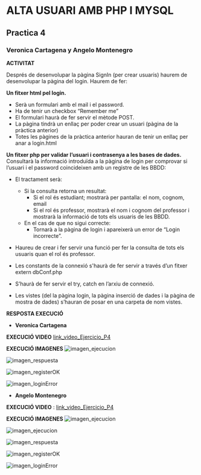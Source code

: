 
# ALTA USUARI AMB PHP I MYSQL 
## Practica 4
### Veronica Cartagena y Angelo Montenegro

**ACTIVITAT**

Després de desenvolupar la pàgina SignIn (per crear usuaris) haurem de desenvolupar la pàgina del login. 
Haurem de fer:

**Un fitxer html  pel login.**
* Serà un formulari amb el mail i el password. 
* Ha de tenir un checkbox “Remember me”
* El formulari haurà de fer servir el mètode POST.
* La pàgina tindrà un enllaç per poder crear un usuari (pàgina de la pràctica anterior)
* Totes les pàgines de la pràctica anterior hauran de tenir un enllaç per anar a login.html

**Un fitxer php per validar l’usuari i contrasenya a les bases de dades.**
Consultarà la informació introduïda a la pàgina de login per comprovar si l’usuari i el password coincideixen amb un registre de les BBDD:
* El tractament serà:
    * Si la consulta retorna un resultat:
        * Si el rol és estudiant; mostrarà per pantalla: el nom, cognom, email
        * Si el rol és professor, mostrarà el nom i cognom del professor i mostrarà la informació de tots els usuaris de les BBDD.
    * En el cas de que no sigui correcte:
        * Tornarà a la pàgina de login i apareixerà un error de “Login incorrecte”.

* Haureu de crear i fer servir una funció per fer la consulta de tots els usuaris quan el rol és professor.
* Les constants de la connexió s'haurà de fer servir a través d’un fitxer extern dbConf.php
* S’haurà de fer servir el try, catch en l’arxiu de connexió.
* Les vistes (del la pàgina login, la pàgina inserció de dades i la pàgina de mostra de dades) s’hauran de posar en una carpeta de nom vistes.

**RESPOSTA EXECUCIÓ**
*   **Veronica Cartagena**

**EXECUCIÓ VIDEO**
[link_video_Ejercicio_P4](https://drive.google.com/file/d/1Q-aON4X1V4khq_4lfSHnUgRlJNrT8_q9/view?usp=share_link)

**EXECUCIÓ IMAGENES**
![imagen_ejecucion](img/login_veronica.png)

![imagen_respuesta](img/register_veronica.png)

![imagen_registerOK](img/registerOK_veronica.png)

![imagen_loginError](img/loginError_veronica.png)



*  **Angelo Montenegro**

**EXECUCIÓ VIDEO** :
[link_video_Ejercicio_P4](https://drive.google.com/file/d/1pY1ZC3LCiW2hzg_zGZMDjw_A8hQi3aZ_/view)

**EXECUCIÓ IMAGENES**
![imagen_ejecucion](img/registroUsuarioAlumno_angelo.png)

![imagen_ejecucion](img/incioSesionUsuarioAlumno_angelo.png)

![imagen_respuesta](img/muestra_loginIncorrecto_angelo.png)

![imagen_registerOK](img/muestra_pantalla_alumnoUsuario_angelo.png)

![imagen_loginError](img/muestra_pantalla_profesor_angelo.png)


